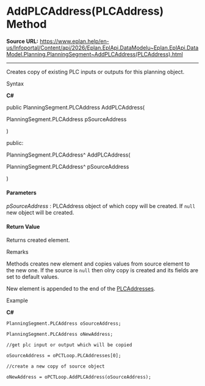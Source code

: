 # AddPLCAddress(PLCAddress) Method

**Source URL:** https://www.eplan.help/en-us/Infoportal/Content/api/2026/Eplan.EplApi.DataModelu~Eplan.EplApi.DataModel.Planning.PlanningSegment~AddPLCAddress(PLCAddress).html

---

Creates copy of existing PLC inputs or outputs for this planning object.

Syntax

**C#**



public PlanningSegment.PLCAddress AddPLCAddress( 

   PlanningSegment.PLCAddress pSourceAddress

)

public:

PlanningSegment.PLCAddress^ AddPLCAddress( 

   PlanningSegment.PLCAddress^ pSourceAddress

)


#### Parameters

*pSourceAddress*
:   PLCAddress object of which copy will be created. If `null` new object will be created.

#### Return Value

Returns created element.

Remarks

Methods creates new element and copies values from source element to the new one. If the source is `null` then olny copy is created and its fields are set to default values.

New element is appended to the end of the [PLCAddresses](Eplan.EplApi.DataModelu~Eplan.EplApi.DataModel.Planning.PlanningSegment~PLCAddresses.html).

Example

**C#**

```
PlanningSegment.PLCAddress oSourceAddress;

PlanningSegment.PLCAddress oNewAddress;

//get plc input or output which will be copied

oSourceAddress = oPCTLoop.PLCAddresses[0];

//create a new copy of source object

oNewAddress = oPCTLoop.AddPLCAddress(oSourceAddress);

```
